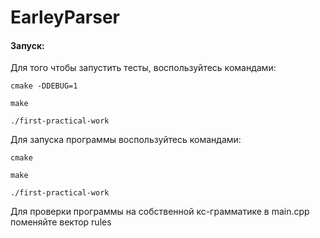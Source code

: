 # EarleyParser

#### Запуск:

Для того чтобы запустить тесты,
воспользуйтесь командами:

```cmake -DDEBUG=1```

```make```

```./first-practical-work```

Для запуска программы воспользуйтесь командами:

```cmake```

```make```

```./first-practical-work```

Для проверки программы на собственной кс-грамматике в main.cpp 
поменяйте вектор rules

